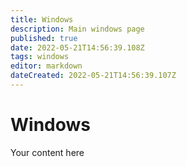 ```yaml
---
title: Windows
description: Main windows page
published: true
date: 2022-05-21T14:56:39.108Z
tags: windows
editor: markdown
dateCreated: 2022-05-21T14:56:39.107Z
---
```


# Windows
Your content here